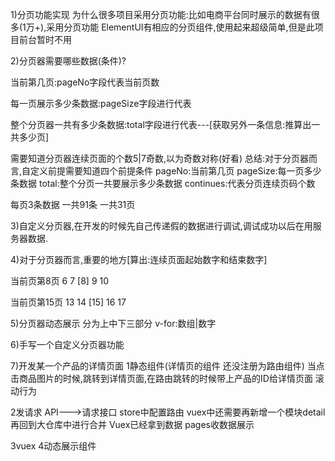 1)分页功能实现
为什么很多项目采用分页功能:比如电商平台同时展示的数据有很多(1万+),采用分页功能
ElementUI有相应的分页组件,使用起来超级简单,但是此项目前台暂时不用

2)分页器需要哪些数据(条件)?

当前第几页:pageNo字段代表当前页数

每一页展示多少条数据:pageSize字段进行代表

整个分页器一共有多少条数据:total字段进行代表---[获取另外一条信息:推算出一共多少页]

需要知道分页器连续页面的个数5|7奇数,以为奇数对称(好看)
总结:对于分页器而言,自定义前提需要知道四个前提条件
pageNo:当前第几页
pageSize:每一页多少条数据
total:整个分页一共要展示多少条数据
continues:代表分页连续页码个数

每页3条数据 一共91条 一共31页

3)自定义分页器,在开发的时候先自己传递假的数据进行调试,调试成功以后在用服务器数据.

4)对于分页器而言,重要的地方[算出:连续页面起始数字和结束数字]

当前页第8页
6 7 [8] 9 10

当前页第15页
13 14 [15] 16 17

5)分页器动态展示 分为上中下三部分
v-for:数组|数字

6)手写一个自定义分页器功能

7)开发某一个产品的详情页面
1静态组件(详情页的组件 还没注册为路由组件)
当点击商品图片的时候,跳转到详情页面,在路由跳转的时候带上产品的ID给详情页面
滚动行为

2发请求
API--->请求接口
store中配置路由
vuex中还需要再新增一个模块detail
再回到大仓库中进行合并
Vuex已经拿到数据
pages收数据展示 

3vuex
4动态展示组件

